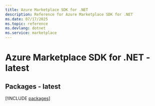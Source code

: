 ```yaml
---
title: Azure Marketplace SDK for .NET
description: Reference for Azure Marketplace SDK for .NET
ms.date: 07/17/2025
ms.topic: reference
ms.devlang: dotnet
ms.service: marketplace
---
```

# Azure Marketplace SDK for .NET - latest
## Packages - latest
[!INCLUDE [packages](marketplace-index.md)]